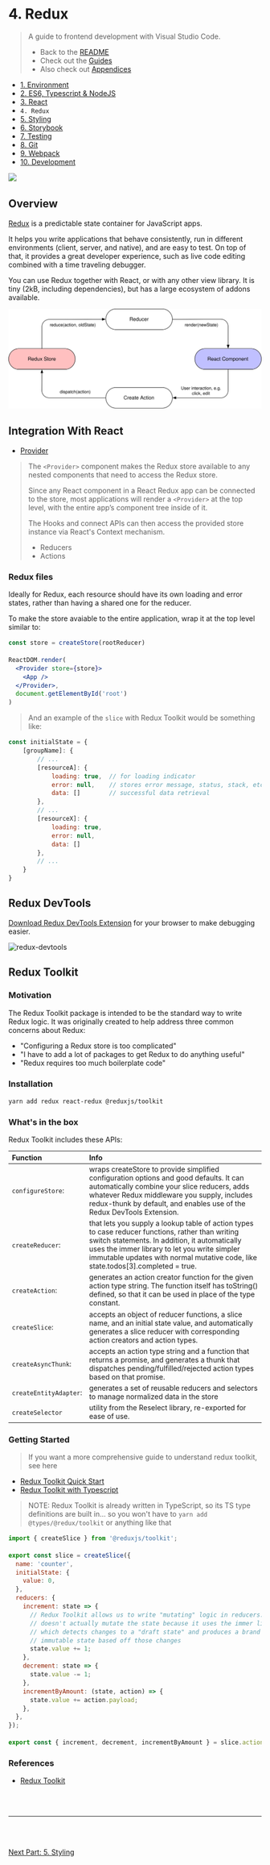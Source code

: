 # 4. Redux

> A guide to frontend development with Visual Studio Code.
>
> - Back to the [README](../../README.md)
> - Check out the [Guides](./guides/CryptoCharts.md)
> - Also check out [Appendices](./appendix/CodingStandards.md)

- [1. Environment](./1-Environment.md)
- [2. ES6, Typescript & NodeJS](./2-Javascript.md)
- [3. React](./3-React.md)
- `4. Redux`
- [5. Styling](./5-Styling.md)
- [6. Storybook](./6-Storybook.md)
- [7. Testing](./7-Testing.md)
- [8. Git](./8-Git.md)
- [9. Webpack](./9-Webpack.md)
- [10. Development](./10-Development.md)

<img
style="height: 10rem; width: auto"
src="https://cdn.iconscout.com/icon/free/png-256/redux-283024.png"
/>

## Overview

[Redux]() is a predictable state container for JavaScript apps.

It helps you write applications that behave consistently, run in different environments (client, server, and native), and are easy to test. On top of that, it provides a great developer experience, such as live code editing combined with a time traveling debugger.

You can use Redux together with React, or with any other view library. It is tiny (2kB, including dependencies), but has a large ecosystem of addons available.

![redux-architecture](./../assets/img/redux-architecture.svg)

## Integration With React

- [Provider](https://react-redux.js.org/api/provider)

> The `<Provider>` component makes the Redux store available to any nested components that need to access the Redux store.
>
> Since any React component in a React Redux app can be connected to the store, most applications will render a `<Provider>` at the top level, with the entire app’s component tree inside of it.
>
> The Hooks and connect APIs can then access the provided store instance via React's Context mechanism.
>
> - Reducers
> - Actions

### Redux files

Ideally for Redux, each resource should have its own loading and error states, rather than having a shared one for the reducer.

To make the store avaiable to the entire application, wrap it at the top level similar to:

```jsx
const store = createStore(rootReducer)

ReactDOM.render(
  <Provider store={store}>
    <App />
  </Provider>,
  document.getElementById('root')
)
```

> And an example of the `slice` with Redux Toolkit would be something like:

```js
const initialState = {
    [groupName]: {
        // ...
        [resourceA]: {
            loading: true,  // for loading indicator
            error: null,    // stores error message, status, stack, etc.
            data: []        // successful data retrieval
        },
        // ...
        [resourceX]: {
            loading: true,
            error: null,
            data: []
        },
        // ...
    }
}
```

## Redux DevTools

[Download Redux DevTools Extension](https://chrome.google.com/webstore/detail/redux-devtools/lmhkpmbekcpmknklioeibfkpmmfibljd?hl=en) for your browser to make debugging easier.

![redux-devtools](https://adamfolwarczny.com/img/github/redux-devtools-app-demo.png)

## Redux Toolkit

### Motivation

The Redux Toolkit package is intended to be the standard way to write Redux logic. It was originally created to help address three common concerns about Redux:

- "Configuring a Redux store is too complicated"
- "I have to add a lot of packages to get Redux to do anything useful"
- "Redux requires too much boilerplate code"

### Installation

```sh
yarn add redux react-redux @reduxjs/toolkit
```

### What's in the box

Redux Toolkit includes these APIs:

|Function|Info|
|:-|:-|
|`configureStore`:| wraps createStore to provide simplified configuration options and good defaults. It can automatically combine your slice reducers, adds whatever Redux middleware you supply, includes redux-thunk by default, and enables use of the Redux DevTools Extension.|
|`createReducer`:| that lets you supply a lookup table of action types to case reducer functions, rather than writing switch statements. In addition, it automatically uses the immer library to let you write simpler immutable updates with normal mutative code, like state.todos[3].completed = true.|
|`createAction`:| generates an action creator function for the given action type string. The function itself has toString() defined, so that it can be used in place of the type constant.|
|`createSlice`:| accepts an object of reducer functions, a slice name, and an initial state value, and automatically generates a slice reducer with corresponding action creators and action types.|
|`createAsyncThunk`:| accepts an action type string and a function that returns a promise, and generates a thunk that dispatches pending/fulfilled/rejected action types based on that promise.|
|`createEntityAdapter`:| generates a set of reusable reducers and selectors to manage normalized data in the store|
|`createSelector`| utility from the Reselect library, re-exported for ease of use.|

### Getting Started

> If you want a more comprehensive guide to understand redux toolkit, see here

- [Redux Toolkit Quick Start](https://redux-toolkit.js.org/tutorials/quick-start)
- [Redux Toolkit with Typescript](https://redux-toolkit.js.org/usage/usage-with-typescript)

> NOTE: Redux Toolkit is already written in TypeScript, so its TS type definitions are built in... so you won't have to `yarn add @types/@redux/toolkit` or anything like that

```jsx
import { createSlice } from '@reduxjs/toolkit';

export const slice = createSlice({
  name: 'counter',
  initialState: {
    value: 0,
  },
  reducers: {
    increment: state => {
      // Redux Toolkit allows us to write "mutating" logic in reducers. It
      // doesn't actually mutate the state because it uses the immer library,
      // which detects changes to a "draft state" and produces a brand new
      // immutable state based off those changes
      state.value += 1;
    },
    decrement: state => {
      state.value -= 1;
    },
    incrementByAmount: (state, action) => {
      state.value += action.payload;
    },
  },
});

export const { increment, decrement, incrementByAmount } = slice.actions;
```

### References

- [Redux Toolkit](https://redux-toolkit.js.org/)

<br />
<br />
<hr />
<br />
<br />

[Next Part: 5. Styling](./5-Styling.md)

<br />
<br />